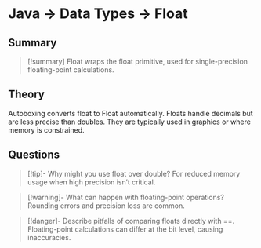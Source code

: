 # Java -> Data Types -> Float
## Summary
> [!summary]
> Float wraps the float primitive, used for single-precision floating-point calculations.

## Theory
Autoboxing converts float to Float automatically. Floats handle decimals but are less precise than doubles. They are typically used in graphics or where memory is constrained.

## Questions
> [!tip]- Why might you use float over double?
> For reduced memory usage when high precision isn’t critical.

> [!warning]- What can happen with floating-point operations?
> Rounding errors and precision loss are common.

> [!danger]- Describe pitfalls of comparing floats directly with ==.
> Floating-point calculations can differ at the bit level, causing inaccuracies.
